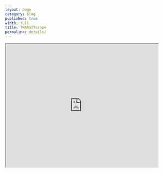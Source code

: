 ```yaml
---
layout: page
category: blog
published: true
width: full
title: TRANSITscope
permalink: details/
---
```


<iframe src="https://app.localdata.com/#embed/surveys/transitscope" width="100%" id="iframe" style="height: 408px;"></iframe>
